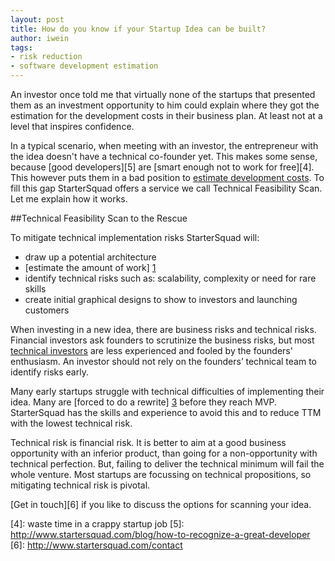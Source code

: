 ```yaml
---
layout: post
title: How do you know if your Startup Idea can be built?
author: iwein
tags:
- risk reduction
- software development estimation
---
```


An investor once told me that virtually none of the startups that presented them as an investment opportunity to him
could explain where they got the estimation for the development costs in their business plan. At least not at a level
that inspires confidence.

In a typical scenario, when meeting with an investor, the entrepreneur with the idea doesn't have a technical co-founder
yet. This makes some sense, because [good developers][5] are [smart enough not to work for free][4]. This however puts
them in a bad position to [estimate development costs][1]. To fill this gap StarterSquad offers a service we call
Technical Feasibility Scan. Let me explain how it works.

##Technical Feasibility Scan to the Rescue

To mitigate technical implementation risks StarterSquad will:

- draw up a potential architecture
- [estimate the amount of work] [1]
- identify technical risks such as: scalability, complexity or need for rare skills
- create initial graphical designs to show to investors and launching customers

When investing in a new idea, there are business risks and technical risks. Financial investors ask founders to
scrutinize the business risks, but most [technical investors][2] are less experienced and fooled by the founders'
enthusiasm. An investor should not rely on the founders’ technical team to identify risks early.

Many early startups struggle with technical difficulties of implementing their idea. Many are
[forced to do a rewrite] [3] before they reach MVP. StarterSquad has the skills and experience to avoid this and
to reduce TTM with the lowest technical risk.

Technical risk is financial risk. It is better to aim at a good business opportunity with an inferior product,
than going for a non-opportunity with technical perfection. But, failing to deliver the technical minimum
will fail the whole venture. Most startups are focussing on technical propositions,
so mitigating technical risk is pivotal.

[Get in touch][6] if you like to discuss the options for scanning your idea.

[1]: http://www.startersquad.com/blog/startersquad-pricing-model/
[2]: http://www.startersquad.com/blog/the-need-for-technical-angels/
[3]: http://www.startersquad.com/blog/the-great-rewrite/
[4]: waste time in a crappy startup job
[5]: http://www.startersquad.com/blog/how-to-recognize-a-great-developer
[6]: http://www.startersquad.com/contact